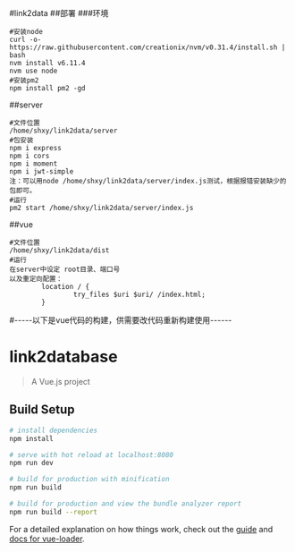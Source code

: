 
#link2data
##部署
###环境
```
#安装node
curl -o- https://raw.githubusercontent.com/creationix/nvm/v0.31.4/install.sh | bash
nvm install v6.11.4
nvm use node
#安装pm2
npm install pm2 -gd
```
##server
```
#文件位置
/home/shxy/link2data/server
#包安装
npm i express
npm i cors
npm i moment
npm i jwt-simple
注：可以用node /home/shxy/link2data/server/index.js测试，根据报错安装缺少的包即可。
#运行
pm2 start /home/shxy/link2data/server/index.js
```
##vue
```
#文件位置
/home/shxy/link2data/dist
#运行
在server中设定 root目录、端口号
以及重定向配置：
        location / {
                try_files $uri $uri/ /index.html;
        }
```
#-----以下是vue代码的构建，供需要改代码重新构建使用------
# link2database

> A Vue.js project

## Build Setup

``` bash
# install dependencies
npm install

# serve with hot reload at localhost:8080
npm run dev

# build for production with minification
npm run build

# build for production and view the bundle analyzer report
npm run build --report
```
For a detailed explanation on how things work, check out the [guide](http://vuejs-templates.github.io/webpack/) and [docs for vue-loader](http://vuejs.github.io/vue-loader).
